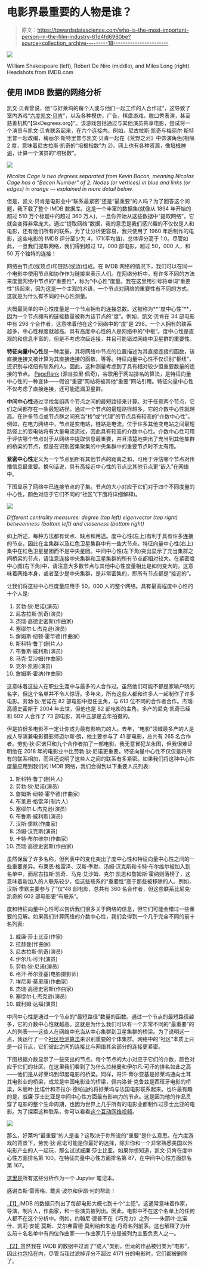 # 电影界最重要的人物是谁？

> 原文：<https://towardsdatascience.com/who-is-the-most-important-person-in-the-film-industry-61d4fd6980be?source=collection_archive---------18----------------------->

![](img/db20f876f0c1ded62932fd3dc3e0bbca.png)

William Shakespeare (left), Robert De Niro (middle), and Miles Long (right). Headshots from IMDB.com

## 使用 IMDB 数据的网络分析

凯文·贝肯曾说，他“与好莱坞的每个人或与他们一起工作的人合作过”，这导致了室内游戏“[六度凯文·贝肯](https://en.wikipedia.org/wiki/Six_Degrees_of_Kevin_Bacon)”，以及各种模仿，广告，棋盘游戏，脱口秀表演，甚至慈善机构“【SixDegrees.org】”。该游戏包括通过与其他演员共享电影，尝试将一个演员与凯文·贝肯联系起来，在六个连接内。例如，尼古拉斯·凯奇与梅丽尔·斯特里普一起改编，梅丽尔·斯特里普与凯文·贝肯一起在《荒野之河》中饰演角色(相隔 2 度，意味着尼古拉斯·凯奇的“培根指数”为 2)。网上也有各种资源，像[培根神谕](https://oracleofbacon.org/)，计算一个演员的“培根数”。

![](img/2a7e86df2ef2d4e3724589dbe64a317e.png)

*Nicolas Cage is two degrees separated from Kevin Bacon, meaning Nicolas Cage has a “Bacon Number” of 2\. Nodes (or vertices) in blue and links (or edges) in orange — explained in more detail below.*

但是，凯文·贝肯是电影业中“联系最紧密”还是“最重要”的人吗？为了回答这个问题，我下载了整个 IMDB 数据库。这是一个丰富的数据集(就像从 1894 年开始的超过 510 万个标题中的超过 360 万人)，一旦你开始从这些数据中“提取网络”，它就会变得非常庞大。通过“提取网络”数据，我的意思是我们感兴趣的不仅仅是人和电影，还有他们所有的联系。为了让分析更容易，我只使用了 1960 年后制作的电影，这些电影的 IMDB 评分至少为 4，171(平均值)，总体评分高于 1.0。尽管如此，一旦我们提取网络，我们得到超过 12，000 部电影，超过 50，000 人，和 50 万个独特的连接！

网络由节点(或顶点)和链路(或边)组成。在 IMDB 网络的情况下，我们可以在同一个电影中使用节点和协作作为链接来表示人们。在网络分析中，有许多不同的方法来度量网络中节点的“重要性”，称为“中心性”度量。我在这里用引号将单词“重要性”括起来，因为这是一个主观的术语，一个节点对网络的重要性有不同的方式。这就是为什么有不同的中心性测量。

大概最简单的中心性度量是一个节点拥有的连接总数。这被称为**“度中心性”**，因为一个节点拥有的链接数量被称为该节点的“度”。例如，凯文·贝肯在 34 部电影中有 298 个合作者，这意味着他在这个网络中的“度”是 298。一个人拥有的联系越多，中心性程度就越高。具有高度中心性的人是网络中的“中枢”。度中心性是直观的和信息丰富的，但是不考虑次级连接，并且可能错过网络中卫星群的重要性。

**特征向量中心性**是一种度量，其将网络中节点的位置描述为其直接连接的函数，该直接连接又被计算为其直接连接的函数，等等。特征向量中心性不仅识别“枢纽”，还识别与枢纽有联系的人。因此，这种测量考虑到了具有相对较少但重要数量的连接的节点。 [PageRank](https://en.wikipedia.org/wiki/PageRank) (源自拉里·佩奇)，谷歌用于网站排名的算法，是特征向量中心性的一种变体——假设“重要”网站将被其他“重要”网站引用。特征向量中心性不仅考虑了直接连接，还可能遗漏卫星群。

**中间中心性**通过寻找每组两个节点之间的最短路径来计算。对于任意两个节点，它们之间都存在一条最短路径。通过一个节点的最短路径越多，它的介数中心性就越高。在许多节点或节点群之间充当“桥”或“代理”的节点具有较高的“介数中心性”。例如，在电力网络中，节点是变电站，链路是电流，位于许多其他变电站之间最短路径上的变电站将有大量电流流过，因此具有较高的介数中心性。介数中心性可用于评估哪个节点对于从网络中提取信息最重要，并且清楚地突出了充当到其他集群的桥梁的节点，但是在识别密集聚集的中央集群中的重要节点时不太有用。

**紧密中心性**定义为一个节点到所有其他节点的距离之和，可用于评估哪个节点对传播信息最重要。换句话说，具有高接近中心性的节点比其他节点更“嵌入”在网络中。

下图显示了网络中已连接节点的子集。节点的大小对应于它们对于四个不同度量的中心性，颜色对应于它们不同的“社区”(下面将详细解释)。

![](img/2b05e023f403be60c67776ec02c06b8a.png)

*Different centrality measures: degree (top left) eigenvector (top right) betweenness (bottom left) and closeness (bottom right)*

如上所述，每种方法都有优点、缺点和用途。度中心性(左上)有利于具有许多连接的节点，因此在主集群以及红色卫星集群中有一些大节点。特征向量中心性(右上)集中在红色卫星星团而不是中央星团。中间中心性(左下角)突出显示了充当集群之间桥梁的节点，请注意连接中央集群和卫星集群的所有节点都相对较大。在紧密度中心图(右下角)中，请注意大多数节点与其他中心性度量相比是如何变大的。这意味着网络本身，或者至少是中央集群，是非常密集的，即所有节点都是“接近的”。

让我们将这些中心性度量应用于 50，000 人的整个网络。具有最高程度中心性的十个人是:

1.  劳勃·狄·尼诺(演员)
2.  尼古拉斯·凯奇(演员)
3.  杰瑞·高德史密斯(作曲家)
4.  塞缪尔·L·杰克逊(演员)
5.  詹姆斯·纽顿·霍华德(作曲家)
6.  斯科特·鲁丁(制片人)
7.  布鲁斯·威利斯(演员)
8.  马克·艾沙姆(作曲家)
9.  克尔·凯恩(演员)
10.  詹姆斯·霍纳(作曲家)

这意味着这些人在职业生涯中与最多的人合作过。虽然他们可能不都是家喻户晓的名字，但这个名单并不令人惊讶。多年来，所有这些人都和许多人一起制作了许多电影。劳勃·狄·尼诺在 82 部电影中担任主角，与 613 位不同的合作者合作。杰瑞·高德史密斯于 2004 年去世，但他也是 82 部电影的主角。多产的尼克·凯奇已经和 602 人合作了 73 部电影，其中五部是去年拍摄的。

但是拍很多电影不一定让你成为最有影响力的人。去年，“电影”领域最多产的人是成人导演兼电影摄影师迈尔斯·朗，他主要参与了 41 部电影，总共有 265 名合作者。劳勃·狄·尼诺只和九个合作者拍了一部电影。我无意冒犯龙永图，但我很难证明他在 2018 年的电影业中比劳勃·狄·尼诺更重要。特征向量中心性不仅仅是将所有的联系相加，而且还说明了这些人之间的联系有多紧密。如果我们将这种中心性度量应用到我们的 IMDB 网络，我们会得到以下重要人员列表:

1.  斯科特·鲁丁(制片人)
2.  劳勃·狄·尼诺(演员)
3.  詹姆斯·纽顿·霍华德(作曲家)
4.  布莱恩·格雷泽(制片人)
5.  塞缪尔·L·杰克逊(演员)
6.  布鲁斯·威利斯(演员)
7.  汉斯·季默(作曲家)
8.  汤姆·汉克斯(演员)
9.  卡特·布尔维尔(作曲家)
10.  杰瑞·高德史密斯(作曲家)

虽然保留了许多名称，但列表中的变化突出了度中心性和特征向量中心性之间的一些重要差异。布莱恩·格雷泽、汉斯·季默、汤姆·汉克斯和卡特·布尔维尔被加入到名单中，而尼古拉斯·凯奇、马克·艾沙姆、克尔·凯恩和詹姆斯·霍纳则落榜了，这意味着新加入的人联系较少，但这些联系的“重要性”高于那些被移除的人。例如，汉斯·季默主要参与了“仅”48 部电影，总共有 360 名合作者，但这些联系比尼克·凯奇的 602 部电影更“有联系”。

度和特征向量中心性可以告诉我们很多关于网络的信息，但它们可能会错过一些重要的见解。如果我们计算网络的介数中心性，我们会得到一个几乎完全不同的前十名列表:

1.  威廉·莎士比亚(作家)
2.  拉赫曼(作曲家)
3.  尼古拉斯·凯奇(演员)
4.  伊尔凡·可汗(演员)
5.  劳勃·狄·尼诺(演员)
6.  格汗·蒂尔亚基(电影摄影师)
7.  埃尼奥·莫里康(作曲家)
8.  杰瑞·高德史密斯(作曲家)
9.  塞缪尔·L·杰克逊(演员)
10.  威利姆·达福(演员)

中间中心性是通过一个节点的“最短路径”数量的函数。通过一个节点的最短路径越多，它的介数中心性就越高。这就是为什么我们可以有一个非常不同的“最重要”的人的列表——这些人在网络中充当从中心集群到卫星集群的桥梁。为了说明这一点，我运行了一个[社区检测算法](https://python-louvain.readthedocs.io/en/latest/api.html)来识别重要的个体集群。网络中的“社区”本质上只是一组节点，它们彼此之间的连接比与网络其余部分的连接更紧密。

下图根据介数显示了一些突出的节点。每个节点的大小对应于它们的介数，颜色对应于它们的社区。在这里我们看到了为什么拉赫曼和伊尔凡·可汗的排名如此之高——他们是从好莱坞到印度电影的桥梁。同样，哥汗·蒂尔亚基是好莱坞通向土耳其电影业的桥梁，成龙是中国电影业的桥梁，佩内洛普·克鲁兹是西班牙电影的桥梁，朱丽叶·比诺什和杰拉尔·德帕迪约将好莱坞与法国电影联系起来。也许最有趣的是，威廉·莎士比亚是中间中心性方面最有影响力的节点。这是因为他的作品贯穿了电影的整个生命周期，也因为世界上几乎所有的电影业都制作过莎士比亚的电影。为了探索这种联系，你可以看看[这个互动网络视频](https://bl.ocks.org/SteveHedden/raw/9a7dde61ad5d5141be122ac221c1ace1/)。

![](img/d15cb1b0d1bb2a6a6aee833a49c5dc71.png)

那么，好莱坞“最重要”的人是谁？这取决于你所说的“重要”是什么意思。在六度游戏的背景下，劳勃·狄·尼诺可能是你最好的选择，除非你和一个非常熟悉美国以外电影产业的人一起玩，那么试试威廉·莎士比亚。如果你想知道，凯文·贝肯在度中心性方面排名第 100，在特征向量中心性方面排名第 87，在中间中心性方面排名第 167。

[这里是](https://github.com/SteveHedden/FilmClub/blob/master/IMDBNetworkAnalysis.ipynb)所有这些分析作为一个 Jupyter 笔记本。

感谢杰斯·雷蒂格、戴夫·波尔和伊昂·何的帮助！

[【1】](#_ftnref3)IMDB 的数据只列出了每部电影大概七到十个“主犯”。这通常意味着作家，导演，制片人，作曲家，和一些演员被列出。因此，电影中不在这个名单上的任何人都不在这个分析中。例如，约翰尼·德普不在《巧克力》之列——朱丽叶·比诺什、凯莉·安妮·莫斯、艾尔弗雷德·莫利纳和朱迪·丹奇名列前茅。这也解释了为什么前十名名单中有四位作曲家——作曲家几乎总是被列为主要负责人之一。

[【2】](#_ftnref4)虽然我在 IMDB 的数据中过滤了“成人”类别，但龙的作品被归类为“电影”，因此也包括在内，尽管当我过滤掉评分不超过 4171 分的电影时，它们都被删除了。